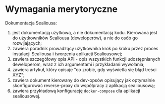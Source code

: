 # Wymagania merytoryczne

Dokumentacja Sealiousa:

1. jest dokumentacją użytkową, a nie dokumentacją kodu. Kierowana jest do użytkowników Sealiousa (deweloperów), a nie do osób go rozwijających;
2. zawiera poradnik prowadzący użytkownika krok po kroku przez proces instalacji Sealiousa i tworzenia aplikacji Sealiousowej;
3. zawiera szczegółowy opis API - opis wszystkich funkcji udostępnianych deweloperom, wraz z ich argumentami i przykładami wywołania;
4. zawiera artykuł, który opisuje "co zrobić, gdy wyświetla się błąd treści XYZ";
5. zawiera dokument kierowany do dev-opsów opisujący jak optymalnie skonfigurować reverse-proxy do współpracy z aplikacją sealiousową;
6. zawiera przykładową konfigurację `docker-compose` dla aplikacji sealiousowej.
